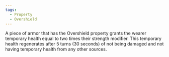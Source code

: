 ```yaml
---
tags:
  - Property
  - Overshield
---
```

A piece of armor that has the Overshield property grants the wearer temporary health equal to two times their strength modifier. This temporary health regenerates after 5 turns (30 seconds) of not being damaged and not having temporary health from any other sources.